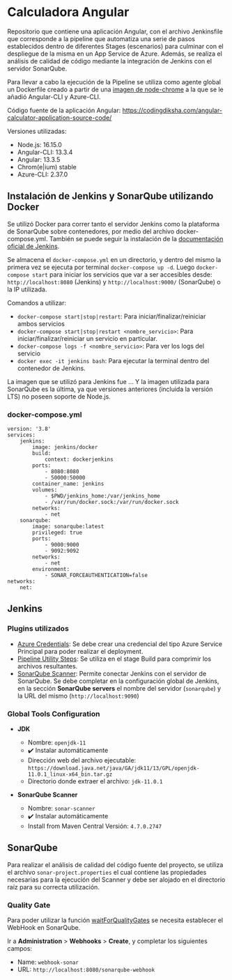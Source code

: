 # Calculadora Angular 
Repositorio que contiene una aplicación Angular, con el archivo Jenkinsfile que corresponde a la pipeline que automatiza una serie de pasos establecidos dentro de diferentes Stages (escenarios) para culminar con el despliegue de la misma en un App Service de Azure. 
Además, se realiza el análisis de calidad de código mediante la integración de Jenkins con el servidor SonarQube.

Para llevar a cabo la ejecución de la Pipeline se utiliza como agente global un Dockerfile creado a partir de una [imagen de node-chrome](https://hub.docker.com/r/timbru31/node-chrome) a la que se le añadió Angular-CLI y Azure-CLI. 

Código fuente de la aplicación Angular: https://codingdiksha.com/angular-calculator-application-source-code/

Versiones utilizadas: 
- Node.js: 16.15.0
- Angular-CLI: 13.3.4 
- Angular: 13.3.5
- Chrom(e|ium) stable
- Azure-CLI: 2.37.0

## Instalación de Jenkins y SonarQube utilizando Docker
Se utilizó Docker para correr tanto el servidor Jenkins como la plataforma de SonarQube sobre contenedores, por medio del archivo docker-compose.yml. También se puede seguir la instalación de la [documentación oficial de Jenkins](https://www.jenkins.io/doc/book/installing/docker/).

Se almacena el `docker-compose.yml` en un directorio, y dentro del mismo la primera vez se ejecuta por terminal `docker-compose up -d`. Luego `docker-compose start` para iniciar los servicios que var a ser accesibles desde: `http://localhost:8080` (Jenkins) y `http://localhost:9000/` (SonarQube) o la IP utilizada. 

Comandos a utilizar: 
- `docker-compose start|stop|restart`: Para iniciar/finalizar/reiniciar ambos servicios 
- `docker-compose start|stop|restart <nombre_servicio>`: Para iniciar/finalizar/reiniciar un servicio en particular.
- `docker-compose logs -f <nombre_servicio>`: Para ver los logs del servicio
- `docker exec -it jenkins bash`: Para ejecutar la terminal dentro del contenedor de Jenkins. 

La imagen que se utilizó para Jenkins fue ... Y la imagen utilizada para SonarQube es la última, ya que versiones anteriores (incluida la versión LTS) no poseen soporte de Node.js. 

### docker-compose.yml

```
version: '3.8'
services:
    jenkins:
        image: jenkins/docker
        build:
            context: dockerjenkins
        ports:
            - 8080:8080
            - 50000:50000
        container_name: jenkins
        volumes:
            - $PWD/jenkins_home:/var/jenkins_home
            - /var/run/docker.sock:/var/run/docker.sock
        networks:
            - net
    sonarqube:
        image: sonarqube:latest
        privileged: true
        ports:
            - 9000:9000
            - 9092:9092
        networks:
            - net
        environment:
            - SONAR_FORCEAUTHENTICATION=false
networks:
    net:
```
## Jenkins
### Plugins utilizados
- [Azure Credentials](https://plugins.jenkins.io/azure-credentials/): Se debe crear una credencial del tipo Azure Service Principal para poder realizar el deployment. 
- [Pipeline Utility Steps](https://plugins.jenkins.io/pipeline-utility-steps/): Se utiliza en el stage Build para comprimir los archivos resultantes. 
- [SonarQube Scanner](https://docs.sonarqube.org/latest/analysis/scan/sonarscanner-for-jenkins/): Permite conectar Jenkins con el servidor de SonarQube. Se debe completar en la configuración global de Jenkins, en la sección **SonarQube servers** el nombre del servidor (`sonarqube`) y la URL del mismo (`http://localhost:9090`)

### Global Tools Configuration
- **JDK** 
  - Nombre: `openjdk-11`
  - :heavy_check_mark: Instalar automáticamente
  - Dirección web del archivo ejecutable: `https://download.java.net/java/GA/jdk11/13/GPL/openjdk-11.0.1_linux-x64_bin.tar.gz`
  - Directorio donde extraer el archivo: `jdk-11.0.1`
  
- **SonarQube Scanner**
  - Nombre: `sonar-scanner`
  - :heavy_check_mark: Instalar automáticamente
  - Install from Maven Central Versión: `4.7.0.2747`

## SonarQube 
Para realizar el análisis de calidad del código fuente del proyecto, se utiliza el archivo `sonar-project.properties` el cual contiene las propiedades necesarias para la ejecución del Scanner y debe ser alojado en el directorio raíz para su correcta utilización. 
### Quality Gate
Para poder utilizar la función [waitForQualityGates](https://www.jenkins.io/doc/pipeline/steps/sonar/) se necesita establecer el WebHook en SonarQube. 

Ir a **Administration** > **Webhooks** > **Create**, y completar los siguientes campos: 
- Name: `webhook-sonar`
- URL: `http://localhost:8080/sonarqube-webhook`
